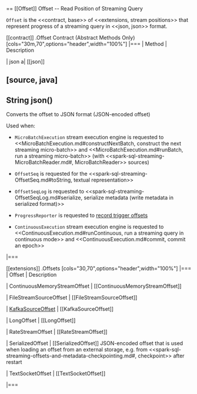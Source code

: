 == [[Offset]] Offset -- Read Position of Streaming Query

`Offset` is the <<contract, base>> of <<extensions, stream positions>> that represent progress of a streaming query in <<json, json>> format.

[[contract]]
.Offset Contract (Abstract Methods Only)
[cols="30m,70",options="header",width="100%"]
|===
| Method
| Description

| json
a| [[json]]

[source, java]
----
String json()
----

Converts the offset to JSON format (JSON-encoded offset)

Used when:

* `MicroBatchExecution` stream execution engine is requested to <<MicroBatchExecution.md#constructNextBatch, construct the next streaming micro-batch>> and <<MicroBatchExecution.md#runBatch, run a streaming micro-batch>> (with <<spark-sql-streaming-MicroBatchReader.md#, MicroBatchReader>> sources)

* `OffsetSeq` is requested for the <<spark-sql-streaming-OffsetSeq.md#toString, textual representation>>

* `OffsetSeqLog` is requested to <<spark-sql-streaming-OffsetSeqLog.md#serialize, serialize metadata (write metadata in serialized format)>>

* `ProgressReporter` is requested to [record trigger offsets](monitoring/ProgressReporter.md#recordTriggerOffsets)

* `ContinuousExecution` stream execution engine is requested to <<ContinuousExecution.md#runContinuous, run a streaming query in continuous mode>> and <<ContinuousExecution.md#commit, commit an epoch>>

|===

[[extensions]]
.Offsets
[cols="30,70",options="header",width="100%"]
|===
| Offset
| Description

| ContinuousMemoryStreamOffset
| [[ContinuousMemoryStreamOffset]]

| FileStreamSourceOffset
| [[FileStreamSourceOffset]]

| [KafkaSourceOffset](datasources/kafka/KafkaSourceOffset.md)
| [[KafkaSourceOffset]]

| LongOffset
| [[LongOffset]]

| RateStreamOffset
| [[RateStreamOffset]]

| SerializedOffset
| [[SerializedOffset]] JSON-encoded offset that is used when loading an offset from an external storage, e.g. from <<spark-sql-streaming-offsets-and-metadata-checkpointing.md#, checkpoint>> after restart

| TextSocketOffset
| [[TextSocketOffset]]

|===
